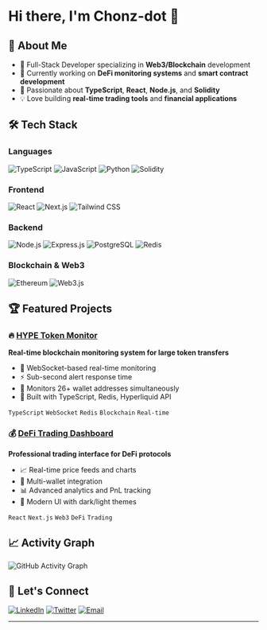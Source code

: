 # Hi there, I'm Chonz-dot 👋

## 🚀 About Me
- 🔭 Full-Stack Developer specializing in **Web3/Blockchain** development
- 💼 Currently working on **DeFi monitoring systems** and **smart contract development**
- 🌱 Passionate about **TypeScript**, **React**, **Node.js**, and **Solidity**
- 💡 Love building **real-time trading tools** and **financial applications**

## 🛠️ Tech Stack

### Languages
![TypeScript](https://img.shields.io/badge/TypeScript-007ACC?style=for-the-badge&logo=typescript&logoColor=white)
![JavaScript](https://img.shields.io/badge/JavaScript-F7DF1E?style=for-the-badge&logo=javascript&logoColor=black)
![Python](https://img.shields.io/badge/Python-3776AB?style=for-the-badge&logo=python&logoColor=white)
![Solidity](https://img.shields.io/badge/Solidity-363636?style=for-the-badge&logo=solidity&logoColor=white)

### Frontend
![React](https://img.shields.io/badge/React-20232A?style=for-the-badge&logo=react&logoColor=61DAFB)
![Next.js](https://img.shields.io/badge/Next.js-000?style=for-the-badge&logo=nextdotjs&logoColor=white)
![Tailwind CSS](https://img.shields.io/badge/Tailwind_CSS-38B2AC?style=for-the-badge&logo=tailwind-css&logoColor=white)

### Backend
![Node.js](https://img.shields.io/badge/Node.js-43853D?style=for-the-badge&logo=node.js&logoColor=white)
![Express.js](https://img.shields.io/badge/Express.js-404D59?style=for-the-badge)
![PostgreSQL](https://img.shields.io/badge/PostgreSQL-316192?style=for-the-badge&logo=postgresql&logoColor=white)
![Redis](https://img.shields.io/badge/Redis-DC382D?style=for-the-badge&logo=redis&logoColor=white)

### Blockchain & Web3
![Ethereum](https://img.shields.io/badge/Ethereum-3C3C3D?style=for-the-badge&logo=ethereum&logoColor=white)
![Web3.js](https://img.shields.io/badge/Web3.js-F16822?style=for-the-badge&logo=web3.js&logoColor=white)

## 🏆 Featured Projects

### 🔥 [HYPE Token Monitor](https://github.com/Chonz-dot/hype-monitor)
**Real-time blockchain monitoring system for large token transfers**
- 🚀 WebSocket-based real-time monitoring
- ⚡ Sub-second alert response time
- 🎯 Monitors 26+ wallet addresses simultaneously
- 🔧 Built with TypeScript, Redis, Hyperliquid API

`TypeScript` `WebSocket` `Redis` `Blockchain` `Real-time`

### 💰 [DeFi Trading Dashboard](https://github.com/Chonz-dot/defi-dashboard)
**Professional trading interface for DeFi protocols**
- 📈 Real-time price feeds and charts
- 🔐 Multi-wallet integration
- 📊 Advanced analytics and PnL tracking
- 🎨 Modern UI with dark/light themes

`React` `Next.js` `Web3` `DeFi` `Trading`

## 📈 Activity Graph
![GitHub Activity Graph](https://activity-graph.herokuapp.com/graph?username=Chonz-dot&theme=tokyo-night)

## 🤝 Let's Connect
[![LinkedIn](https://img.shields.io/badge/LinkedIn-0077B5?style=for-the-badge&logo=linkedin&logoColor=white)](https://linkedin.com/in/yourprofile)
[![Twitter](https://img.shields.io/badge/Twitter-1DA1F2?style=for-the-badge&logo=twitter&logoColor=white)](https://twitter.com/yourhandle)
[![Email](https://img.shields.io/badge/Email-D14836?style=for-the-badge&logo=gmail&logoColor=white)](mailto:your.email@example.com)

---